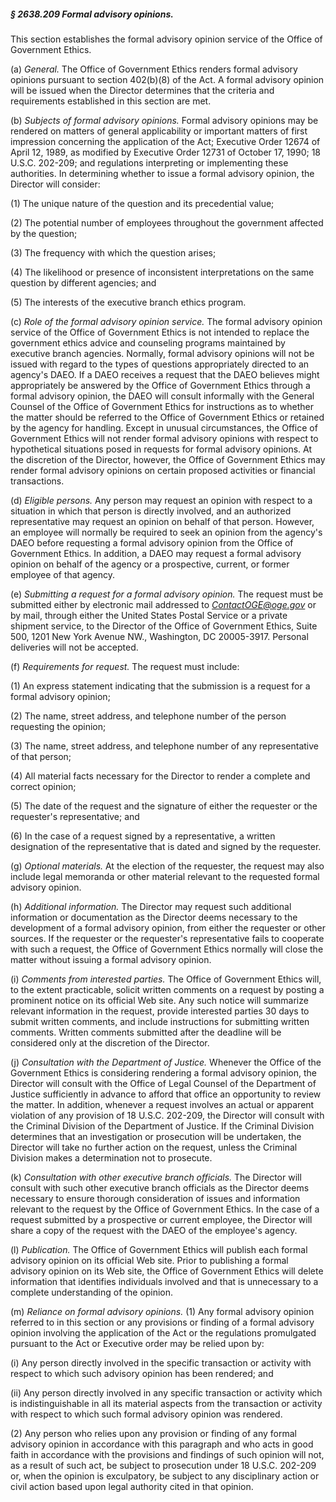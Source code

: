 ##### § 2638.209 Formal advisory opinions. #####

This section establishes the formal advisory opinion service of the Office of Government Ethics.

(a) *General.* The Office of Government Ethics renders formal advisory opinions pursuant to section 402(b)(8) of the Act. A formal advisory opinion will be issued when the Director determines that the criteria and requirements established in this section are met.

(b) *Subjects of formal advisory opinions.* Formal advisory opinions may be rendered on matters of general applicability or important matters of first impression concerning the application of the Act; Executive Order 12674 of April 12, 1989, as modified by Executive Order 12731 of October 17, 1990; 18 U.S.C. 202-209; and regulations interpreting or implementing these authorities. In determining whether to issue a formal advisory opinion, the Director will consider:

(1) The unique nature of the question and its precedential value;

(2) The potential number of employees throughout the government affected by the question;

(3) The frequency with which the question arises;

(4) The likelihood or presence of inconsistent interpretations on the same question by different agencies; and

(5) The interests of the executive branch ethics program.

(c) *Role of the formal advisory opinion service.* The formal advisory opinion service of the Office of Government Ethics is not intended to replace the government ethics advice and counseling programs maintained by executive branch agencies. Normally, formal advisory opinions will not be issued with regard to the types of questions appropriately directed to an agency's DAEO. If a DAEO receives a request that the DAEO believes might appropriately be answered by the Office of Government Ethics through a formal advisory opinion, the DAEO will consult informally with the General Counsel of the Office of Government Ethics for instructions as to whether the matter should be referred to the Office of Government Ethics or retained by the agency for handling. Except in unusual circumstances, the Office of Government Ethics will not render formal advisory opinions with respect to hypothetical situations posed in requests for formal advisory opinions. At the discretion of the Director, however, the Office of Government Ethics may render formal advisory opinions on certain proposed activities or financial transactions.

(d) *Eligible persons.* Any person may request an opinion with respect to a situation in which that person is directly involved, and an authorized representative may request an opinion on behalf of that person. However, an employee will normally be required to seek an opinion from the agency's DAEO before requesting a formal advisory opinion from the Office of Government Ethics. In addition, a DAEO may request a formal advisory opinion on behalf of the agency or a prospective, current, or former employee of that agency.

(e) *Submitting a request for a formal advisory opinion.* The request must be submitted either by electronic mail addressed to *ContactOGE@oge.gov* or by mail, through either the United States Postal Service or a private shipment service, to the Director of the Office of Government Ethics, Suite 500, 1201 New York Avenue NW., Washington, DC 20005-3917. Personal deliveries will not be accepted.

(f) *Requirements for request.* The request must include:

(1) An express statement indicating that the submission is a request for a formal advisory opinion;

(2) The name, street address, and telephone number of the person requesting the opinion;

(3) The name, street address, and telephone number of any representative of that person;

(4) All material facts necessary for the Director to render a complete and correct opinion;

(5) The date of the request and the signature of either the requester or the requester's representative; and

(6) In the case of a request signed by a representative, a written designation of the representative that is dated and signed by the requester.

(g) *Optional materials.* At the election of the requester, the request may also include legal memoranda or other material relevant to the requested formal advisory opinion.

(h) *Additional information.* The Director may request such additional information or documentation as the Director deems necessary to the development of a formal advisory opinion, from either the requester or other sources. If the requester or the requester's representative fails to cooperate with such a request, the Office of Government Ethics normally will close the matter without issuing a formal advisory opinion.

(i) *Comments from interested parties.* The Office of Government Ethics will, to the extent practicable, solicit written comments on a request by posting a prominent notice on its official Web site. Any such notice will summarize relevant information in the request, provide interested parties 30 days to submit written comments, and include instructions for submitting written comments. Written comments submitted after the deadline will be considered only at the discretion of the Director.

(j) *Consultation with the Department of Justice.* Whenever the Office of the Government Ethics is considering rendering a formal advisory opinion, the Director will consult with the Office of Legal Counsel of the Department of Justice sufficiently in advance to afford that office an opportunity to review the matter. In addition, whenever a request involves an actual or apparent violation of any provision of 18 U.S.C. 202-209, the Director will consult with the Criminal Division of the Department of Justice. If the Criminal Division determines that an investigation or prosecution will be undertaken, the Director will take no further action on the request, unless the Criminal Division makes a determination not to prosecute.

(k) *Consultation with other executive branch officials.* The Director will consult with such other executive branch officials as the Director deems necessary to ensure thorough consideration of issues and information relevant to the request by the Office of Government Ethics. In the case of a request submitted by a prospective or current employee, the Director will share a copy of the request with the DAEO of the employee's agency.

(l) *Publication.* The Office of Government Ethics will publish each formal advisory opinion on its official Web site. Prior to publishing a formal advisory opinion on its Web site, the Office of Government Ethics will delete information that identifies individuals involved and that is unnecessary to a complete understanding of the opinion.

(m) *Reliance on formal advisory opinions.* (1) Any formal advisory opinion referred to in this section or any provisions or finding of a formal advisory opinion involving the application of the Act or the regulations promulgated pursuant to the Act or Executive order may be relied upon by:

(i) Any person directly involved in the specific transaction or activity with respect to which such advisory opinion has been rendered; and

(ii) Any person directly involved in any specific transaction or activity which is indistinguishable in all its material aspects from the transaction or activity with respect to which such formal advisory opinion was rendered.

(2) Any person who relies upon any provision or finding of any formal advisory opinion in accordance with this paragraph and who acts in good faith in accordance with the provisions and findings of such opinion will not, as a result of such act, be subject to prosecution under 18 U.S.C. 202-209 or, when the opinion is exculpatory, be subject to any disciplinary action or civil action based upon legal authority cited in that opinion.
